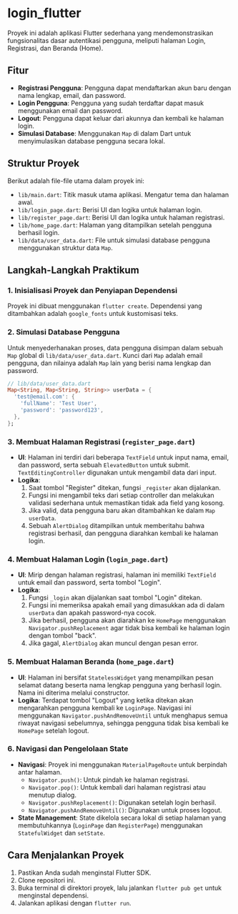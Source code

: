 # login_flutter

Proyek ini adalah aplikasi Flutter sederhana yang mendemonstrasikan fungsionalitas dasar autentikasi pengguna, meliputi halaman Login, Registrasi, dan Beranda (Home).

## Fitur
-   **Registrasi Pengguna**: Pengguna dapat mendaftarkan akun baru dengan nama lengkap, email, dan password.
-   **Login Pengguna**: Pengguna yang sudah terdaftar dapat masuk menggunakan email dan password.
-   **Logout**: Pengguna dapat keluar dari akunnya dan kembali ke halaman login.
-   **Simulasi Database**: Menggunakan `Map` di dalam Dart untuk menyimulasikan database pengguna secara lokal.

## Struktur Proyek
Berikut adalah file-file utama dalam proyek ini:
-   `lib/main.dart`: Titik masuk utama aplikasi. Mengatur tema dan halaman awal.
-   `lib/login_page.dart`: Berisi UI dan logika untuk halaman login.
-   `lib/register_page.dart`: Berisi UI dan logika untuk halaman registrasi.
-   `lib/home_page.dart`: Halaman yang ditampilkan setelah pengguna berhasil login.
-   `lib/data/user_data.dart`: File untuk simulasi database pengguna menggunakan struktur data `Map`.

## Langkah-Langkah Praktikum

### 1. Inisialisasi Proyek dan Penyiapan Dependensi
Proyek ini dibuat menggunakan `flutter create`. Dependensi yang ditambahkan adalah `google_fonts` untuk kustomisasi teks.

### 2. Simulasi Database Pengguna
Untuk menyederhanakan proses, data pengguna disimpan dalam sebuah `Map` global di `lib/data/user_data.dart`. Kunci dari `Map` adalah email pengguna, dan nilainya adalah `Map` lain yang berisi nama lengkap dan password.

```dart
// lib/data/user_data.dart
Map<String, Map<String, String>> userData = {
  'test@email.com': {
    'fullName': 'Test User',
    'password': 'password123',
  },
};
```

### 3. Membuat Halaman Registrasi (`register_page.dart`)
-   **UI**: Halaman ini terdiri dari beberapa `TextField` untuk input nama, email, dan password, serta sebuah `ElevatedButton` untuk submit. `TextEditingController` digunakan untuk mengambil data dari input.
-   **Logika**:
    1.  Saat tombol "Register" ditekan, fungsi `_register` akan dijalankan.
    2.  Fungsi ini mengambil teks dari setiap controller dan melakukan validasi sederhana untuk memastikan tidak ada field yang kosong.
    3.  Jika valid, data pengguna baru akan ditambahkan ke dalam `Map` `userData`.
    4.  Sebuah `AlertDialog` ditampilkan untuk memberitahu bahwa registrasi berhasil, dan pengguna diarahkan kembali ke halaman login.

### 4. Membuat Halaman Login (`login_page.dart`)
-   **UI**: Mirip dengan halaman registrasi, halaman ini memiliki `TextField` untuk email dan password, serta tombol "Login".
-   **Logika**:
    1.  Fungsi `_login` akan dijalankan saat tombol "Login" ditekan.
    2.  Fungsi ini memeriksa apakah email yang dimasukkan ada di dalam `userData` dan apakah password-nya cocok.
    3.  Jika berhasil, pengguna akan diarahkan ke `HomePage` menggunakan `Navigator.pushReplacement` agar tidak bisa kembali ke halaman login dengan tombol "back".
    4.  Jika gagal, `AlertDialog` akan muncul dengan pesan error.

### 5. Membuat Halaman Beranda (`home_page.dart`)
-   **UI**: Halaman ini bersifat `StatelessWidget` yang menampilkan pesan selamat datang beserta nama lengkap pengguna yang berhasil login. Nama ini diterima melalui constructor.
-   **Logika**: Terdapat tombol "Logout" yang ketika ditekan akan mengarahkan pengguna kembali ke `LoginPage`. Navigasi ini menggunakan `Navigator.pushAndRemoveUntil` untuk menghapus semua riwayat navigasi sebelumnya, sehingga pengguna tidak bisa kembali ke `HomePage` setelah logout.

### 6. Navigasi dan Pengelolaan State
-   **Navigasi**: Proyek ini menggunakan `MaterialPageRoute` untuk berpindah antar halaman.
    -   `Navigator.push()`: Untuk pindah ke halaman registrasi.
    -   `Navigator.pop()`: Untuk kembali dari halaman registrasi atau menutup dialog.
    -   `Navigator.pushReplacement()`: Digunakan setelah login berhasil.
    -   `Navigator.pushAndRemoveUntil()`: Digunakan untuk proses logout.
-   **State Management**: State dikelola secara lokal di setiap halaman yang membutuhkannya (`LoginPage` dan `RegisterPage`) menggunakan `StatefulWidget` dan `setState`.

## Cara Menjalankan Proyek
1.  Pastikan Anda sudah menginstal Flutter SDK.
2.  Clone repositori ini.
3.  Buka terminal di direktori proyek, lalu jalankan `flutter pub get` untuk menginstal dependensi.
4.  Jalankan aplikasi dengan `flutter run`.

